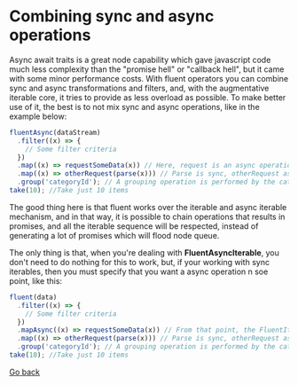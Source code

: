 # Combining sync and async operations

Async await traits is a great node capability which gave javascript code much less complexity than the "promise hell" or "callback hell", but it came with some minor performance costs.
With fluent operators you can combine sync and async transformations and filters, and, with the augmentative iterable core, it tries to provide as less overload as possible.
To make better use of it, the best is to not mix sync and async operations, like in the example below:

```ts
fluentAsync(dataStream)
  .filter((x) => {
    // Some filter criteria
  })
  .map((x) => requestSomeData(x)) // Here, request is an async operation
  .map((x) => otherRequest(parse(x))) // Parse is sync, otherRequest async, but that's okay, as long async/await is not used
  .group('categoryId'); // A grouping operation is performed by the categoryId value
take(10); //Take just 10 items
```

The good thing here is that fluent works over the iterable and async iterable mechanism, and in that way, it is possible to chain operations that results in promises, and all the iterable sequence will be respected, instead of generating a lot of promises which will flood node queue.

The only thing is that, when you're dealing with **FluentAsyncIterable**, you don't need to do nothing for this to work, but, if your working with sync iterables, then you must specify that you want a async operation n soe point, like this:

```ts
fluent(data)
  .filter((x) => {
    // Some filter criteria
  })
  .mapAsync((x) => requestSomeData(x)) // From that point, the FluentIterable is transformed in a FluentAsyncIterable, and you don't need the async suffix any longer
  .map((x) => otherRequest(parse(x))) // Parse is sync, otherRequest async, but that's okay, as long async/await is not used
  .group('categoryId'); // A grouping operation is performed by the categoryId value
take(10); //Take just 10 items
```

[Go back](README.md)

